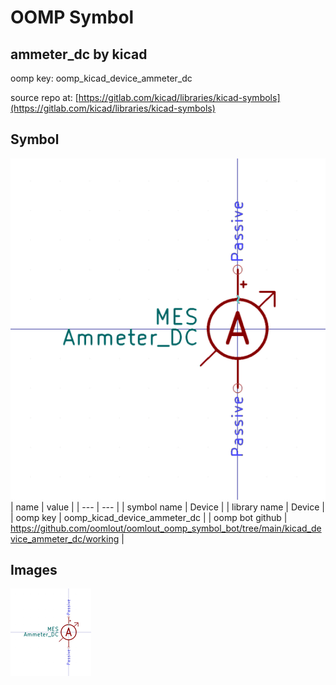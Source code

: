# OOMP Symbol  
## ammeter_dc  by kicad  
  
oomp key: oomp_kicad_device_ammeter_dc  
  
source repo at: [https://gitlab.com/kicad/libraries/kicad-symbols](https://gitlab.com/kicad/libraries/kicad-symbols)  
## Symbol  
  
[![working.png](working_600.png)](working.png)  
| name | value | 
| --- | --- | 
| symbol name | Device | 
| library name | Device | 
| oomp key | oomp_kicad_device_ammeter_dc | 
| oomp bot github | https://github.com/oomlout/oomlout_oomp_symbol_bot/tree/main/kicad_device_ammeter_dc/working | 
## Images  
  
[![working.png](working_140.png)](working.png)  
